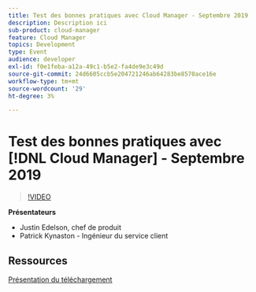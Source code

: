 ```yaml
---
title: Test des bonnes pratiques avec Cloud Manager - Septembre 2019
description: Description ici
sub-product: cloud-manager
feature: Cloud Manager
topics: Development
type: Event
audience: developer
exl-id: f0e1feba-a12a-49c1-b5e2-fa4de9e3c49d
source-git-commit: 24d6605ccb5e204721246ab64283be8570ace16e
workflow-type: tm+mt
source-wordcount: '29'
ht-degree: 3%

---
```


# Test des bonnes pratiques avec [!DNL Cloud Manager] - Septembre 2019

>[!VIDEO](https://video.tv.adobe.com/v/329028/?quality=9&learn=on)


**Présentateurs**

* Justin Edelson, chef de produit
* Patrick Kynaston - Ingénieur du service client

## Ressources

[Présentation du téléchargement](./assets/CloudManagerWebinarSeptember2019.pdf)
